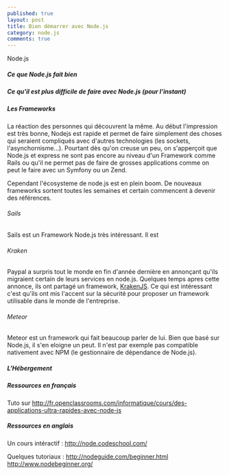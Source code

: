 ```yaml
---
published: true
layout: post
title: Bien démarrer avec Node.js
category: node.js
comments: true
---
```


Node.js
##### Ce que Node.js fait bien


##### Ce qu'il est plus difficile de faire avec Node.js (pour l'instant)


##### Les Frameworks

La réaction des personnes qui découvrent la même. Au début l'impression est très bonne, Nodejs est rapide et permet de faire simplement des choses qui seraient compliqués avec d'autres technologies (les sockets, l'asynchornisme...). Pourtant dès qu'on creuse un peu, on s'apperçoit que Node.js et express ne sont pas encore au niveau d'un Framework comme Rails ou qu'il ne permet pas de faire de grosses applications comme on peut le faire avec un Symfony ou un Zend.

Cependant l'écosysteme de node.js est en plein boom. De nouveaux
frameworks sortent toutes les semaines et certain commencent à devenir
des références.

###### Sails
Sails est un Framework Node.js très intéressant. Il est 

###### Kraken
Paypal a surpris tout le monde en fin d'année dernière en annonçant
qu'ils migraient certain de leurs services en node.js. Quelques temps
apres cette annonce, ils ont partagé un framework, <a href="https://github.com/paypal/kraken-js" taget="_blank">KrakenJS</a>. Ce qui est
intéressant c'est qu'ils ont mis l'accent sur la sécurité pour proposer
un framework utilisable dans le monde de l'entreprise.


###### Meteor
Meteor est un framework qui fait beaucoup parler de lui. Bien que basé
sur Node.js, il s'en eloigne un peut. Il n'est par exemple pas
compatible nativement avec NPM (le gestionnaire de dépendance de
Node.js).

##### L'Hébergement


##### Ressources en français
Tuto sur http://fr.openclassrooms.com/informatique/cours/des-applications-ultra-rapides-avec-node-js

##### Ressources en anglais

Un cours intéractif : http://node.codeschool.com/

Quelques tutoriaux :
http://nodeguide.com/beginner.html
http://www.nodebeginner.org/
